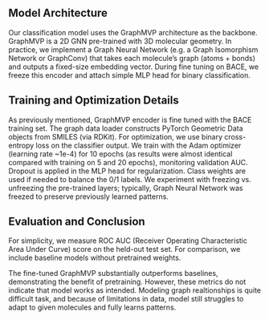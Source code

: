 ## Model Architecture

Our classification model uses the GraphMVP architecture as the backbone. GraphMVP is a 2D GNN pre-trained with 3D molecular geometry. In practice, we implement a Graph Neural Network (e.g. a Graph Isomorphism Network or GraphConv) that takes each molecule’s graph (atoms + bonds) and outputs a fixed-size embedding vector. During fine tuning on BACE, we freeze this encoder and attach simple MLP head for binary classification. 

## Training and Optimization Details

As previously mentioned, GraphMVP encoder is fine tuned with the BACE training set. The graph data loader constructs PyTorch Geometric Data objects from SMILES (via RDKit). For optimization, we use binary cross-entropy loss on the classifier output. We train with the Adam optimizer (learning rate ~1e-4) for 10 epochs (as results were almost identical compared with training on 5 and 20 epochs), monitoring validation AUC. Dropout is applied in the MLP head for regularization. Class weights are used if needed to balance the 0/1 labels. We experiment with freezing vs. unfreezing the pre-trained layers; typically, Graph Neural Network was freezed to preserve previously learned patterns.

## Evaluation and Conclusion

For simplicity, we measure ROC AUC (Receiver Operating Characteristic Area Under Curve) score on the held-out test set. For comparison, we include baseline models without pretrained weights. 


The fine-tuned GraphMVP substantially outperforms baselines, demonstrating the benefit of pretraining. However, these metrics do not indicate that model works as intended. Modeling graph realtionships is quite difficult task, and because of limitations in data, model still struggles to adapt to given molecules and fully learns patterns.
